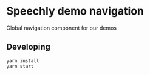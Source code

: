 # Speechly demo navigation

Global navigation component for our demos

## Developing

```
yarn install
yarn start
```